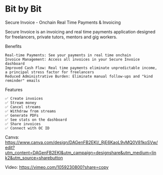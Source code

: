 # Bit by Bit
Secure Invoice - Onchain Real Time Payments & Invoicing

Secure Invoice is an invoicing and real time payments application designed for freelancers, private tutors, mentors and gig workers.

Benefits

    Real-time Payments: See your payments in real time onchain
    Invoice Management: Access all invoices in your Secure Invoice dashboard
    Improved Cash Flow: Real time payments eliminate unpredictable income, a principal stress factor for freelancers
    Reduced Administrative Burden: Eliminate manual follow-ups and "kind reminder" emails

Features

    ✅ Create invoices
    ✅ Stream money
    ✅ Cancel streams
    ✅ Withdraw from streams
    ✅ Generate PDFs
    ✅ See stats on the dashboard
    ✅ Share invoices
    ✅ Connect with OC ID

Canva:
https://www.canva.com/design/DAGenFB2EKI/_RjE6KaoL9vMQ0V81koSVw/edit?utm_content=DAGenFB2EKI&utm_campaign=designshare&utm_medium=link2&utm_source=sharebutton

Video:
https://vimeo.com/1059230800?share=copy
